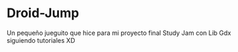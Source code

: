 # Droid-Jump
Un pequeño jueguito que hice para mi proyecto final Study Jam con Lib Gdx siguiendo tutoriales XD
